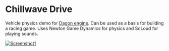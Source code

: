 # Chillwave Drive
Vehicle physics demo for [Dagon engine](https://github.com/gecko0307/dagon). Can be used as a basis for building a racing game.
Uses Newton Game Dynamics for physics and SoLoud for playing sounds.

[![Screenshot1](https://gamedev.timurgafarov.ru/wp-content/uploads/2025/04/chillwave-drive.jpg)](https://gamedev.timurgafarov.ru/wp-content/uploads/2025/04/chillwave-drive.jpg)
